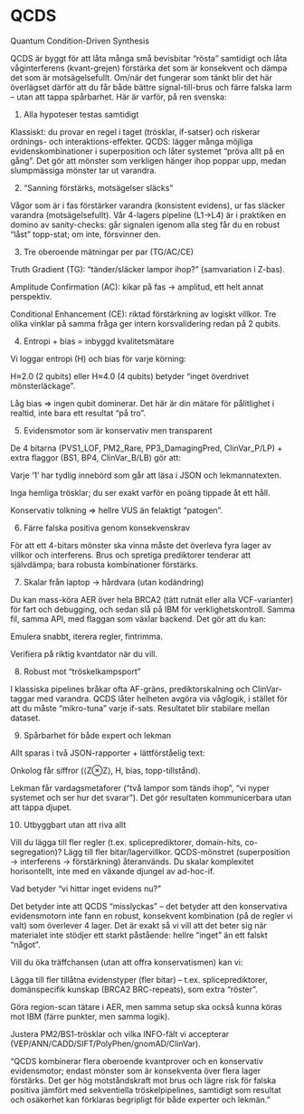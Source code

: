 # QCDS
Quantum Condition-Driven Synthesis

QCDS är byggt för att låta många små bevisbitar “rösta” samtidigt och låta våginterferens (kvant-grejen) förstärka det som är konsekvent och dämpa det som är motsägelsefullt. Om/när det fungerar som tänkt blir det här överlägset därför att du får både bättre signal-till-brus och färre falska larm – utan att tappa spårbarhet. Här är varför, på ren svenska:

1) Alla hypoteser testas samtidigt

Klassiskt: du provar en regel i taget (trösklar, if-satser) och riskerar ordnings- och interaktions-effekter.
QCDS: lägger många möjliga evidenskombinationer i superposition och låter systemet “pröva allt på en gång”. Det gör att mönster som verkligen hänger ihop poppar upp, medan slumpmässiga mönster tar ut varandra.

2) “Sanning förstärks, motsägelser släcks”

Vågor som är i fas förstärker varandra (konsistent evidens), ur fas släcker varandra (motsägelsefullt). Vår 4-lagers pipeline (L1→L4) är i praktiken en domino av sanity-checks: går signalen igenom alla steg får du en robust “låst” topp-stat; om inte, försvinner den.

3) Tre oberoende mätningar per par (TG/AC/CE)

Truth Gradient (TG): “tänder/släcker lampor ihop?” (samvariation i Z-bas).

Amplitude Confirmation (AC): kikar på fas → amplitud, ett helt annat perspektiv.

Conditional Enhancement (CE): riktad förstärkning av logiskt villkor.
Tre olika vinklar på samma fråga ger intern korsvalidering redan på 2 qubits.

4) Entropi + bias = inbyggd kvalitetsmätare

Vi loggar entropi (H) och bias för varje körning:

H≈2.0 (2 qubits) eller H≈4.0 (4 qubits) betyder “inget överdrivet mönsterläckage”.

Låg bias ⇒ ingen qubit dominerar.
Det här är din mätare för pålitlighet i realtid, inte bara ett resultat “på tro”.

5) Evidensmotor som är konservativ men transparent

De 4 bitarna (PVS1_LOF, PM2_Rare, PP3_DamagingPred, ClinVar_P/LP) + extra flaggor (BS1, BP4, ClinVar_B/LB) gör att:

Varje ‘1’ har tydlig innebörd som går att läsa i JSON och lekmannatexten.

Inga hemliga trösklar; du ser exakt varför en poäng tippade åt ett håll.

Konservativ tolkning ⇒ hellre VUS än felaktigt “patogen”.

6) Färre falska positiva genom konsekvenskrav

För att ett 4-bitars mönster ska vinna måste det överleva fyra lager av villkor och interferens. Brus och spretiga prediktorer tenderar att självdämpa; bara robusta kombinationer förstärks.

7) Skalar från laptop → hårdvara (utan kodändring)

Du kan mass-köra AER över hela BRCA2 (tätt rutnät eller alla VCF-varianter) för fart och debugging, och sedan slå på IBM för verklighetskontroll. Samma fil, samma API, med flaggan som växlar backend. Det gör att du kan:

Emulera snabbt, iterera regler, fintrimma.

Verifiera på riktig kvantdator när du vill.

8) Robust mot “tröskelkampsport”

I klassiska pipelines bråkar ofta AF-gräns, prediktorskalning och ClinVar-taggar med varandra. QCDS låter helheten avgöra via våglogik, i stället för att du måste “mikro-tuna” varje if-sats. Resultatet blir stabilare mellan dataset.

9) Spårbarhet för både expert och lekman

Allt sparas i två JSON-rapporter + lättförståelig text:

Onkolog får siffror (⟨Z⊗Z⟩, H, bias, topp-tillstånd).

Lekman får vardagsmetaforer (“två lampor som tänds ihop”, “vi nyper systemet och ser hur det svarar”).
Det gör resultaten kommunicerbara utan att tappa djupet.

10) Utbyggbart utan att riva allt

Vill du lägga till fler regler (t.ex. spliceprediktorer, domain-hits, co-segregation)? Lägg till fler bitar/lagervillkor. QCDS-mönstret (superposition → interferens → förstärkning) återanvänds. Du skalar komplexitet horisontellt, inte med en växande djungel av ad-hoc-if.

Vad betyder “vi hittar inget evidens nu?”

Det betyder inte att QCDS “misslyckas” – det betyder att den konservativa evidensmotorn inte fann en robust, konsekvent kombination (på de regler vi valt) som överlever 4 lager. Det är exakt så vi vill att det beter sig när materialet inte stödjer ett starkt påstående: hellre “inget” än ett falskt “något”.

Vill du öka träffchansen (utan att offra konservatismen) kan vi:

Lägga till fler tillåtna evidenstyper (fler bitar) – t.ex. spliceprediktorer, domänspecifik kunskap (BRCA2 BRC-repeats), som extra “röster”.

Göra region-scan tätare i AER, men samma setup ska också kunna köras mot IBM (färre punkter, men samma logik).

Justera PM2/BS1-trösklar och vilka INFO-fält vi accepterar (VEP/ANN/CADD/SIFT/PolyPhen/gnomAD/ClinVar).

“QCDS kombinerar flera oberoende kvantprover och en konservativ evidensmotor; endast mönster som är konsekventa över flera lager förstärks. Det ger hög motståndskraft mot brus och lägre risk för falska positiva jämfört med sekventiella tröskelpipelines, samtidigt som resultat och osäkerhet kan förklaras begripligt för både experter och lekmän.”

